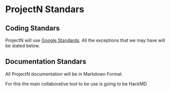 # ProjectN Standars

## Coding Standars

ProjectN will use [Google Standards](https://google.github.io/styleguide/). All the exceptions that we may have will be stated below.

## Documentation Standars

All ProjectN documentation will be in Markdown Format. 

For this the main collaborative tool to be use is going to be HackMD
